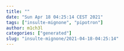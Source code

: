 ```yaml
---
title: ""
date: "Sun Apr 18 04:25:14 CEST 2021"
tags: ["insulte-mignone", "pipotron"]
author: m1ch3l
categories: ["generated"]
slug: "insulte-mignone/2021-04-18-04:25:14"
---
```



